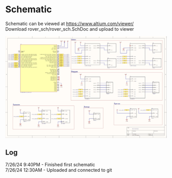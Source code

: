 # Schematic
Schematic can be viewed at https://www.altium.com/viewer/ \
Download rover_sch/rover_sch.SchDoc and upload to viewer

![alt text](https://github.com/K8T-luh-fit/its_rover_two/blob/briantan/backend/schematic/images/rover_sch.png)

## Log
7/26/24 9:40PM - Finished first schematic \
7/26/24 12:30AM - Uploaded and connected to git